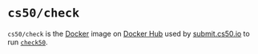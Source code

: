 # `cs50/check`

`cs50/check` is the [Docker](../../docker) image on [Docker Hub](https://hub.docker.com/r/cs50/check/) used by [submit.cs50.io](https://submit.cs50.io/) to run [`check50`](https://cs50.readthedocs.io/projects/check50/).
